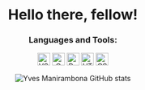 <div align="center">

# Hello there, fellow!

### Languages and Tools:

<img alt="VS Code" width="25px" src="https://cdn.jsdelivr.net/gh/devicons/devicon@latest/icons/vscode/vscode-original.svg" />
<img alt="C Programming" width="25px" src="https://cdn.jsdelivr.net/gh/devicons/devicon@latest/icons/c/c-original.svg" />
<img alt="Python" width="25px" src="https://cdn.jsdelivr.net/gh/devicons/devicon@latest/icons/python/python-original.svg" />
<img alt="HTML5" width="25px" src="https://cdn.jsdelivr.net/gh/devicons/devicon@latest/icons/html5/html5-original.svg" />
<img alt="CSS3" width="25px" src="https://cdn.jsdelivr.net/gh/devicons/devicon@latest/icons/css3/css3-original.svg" />

![Yves Manirambona GitHub stats](https://github-readme-stats.vercel.app/api?username=ZelGel&show_icons=true&theme=radical)

</div>

